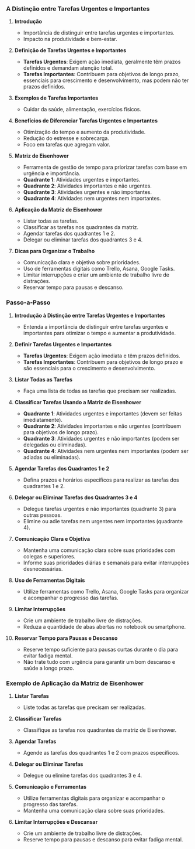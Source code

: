 ### A Distinção entre Tarefas Urgentes e Importantes

1. **Introdução**

   - Importância de distinguir entre tarefas urgentes e importantes.
   - Impacto na produtividade e bem-estar.

2. **Definição de Tarefas Urgentes e Importantes**

   - **Tarefas Urgentes**: Exigem ação imediata, geralmente têm prazos definidos e demandam atenção total.
   - **Tarefas Importantes**: Contribuem para objetivos de longo prazo, essenciais para crescimento e desenvolvimento, mas podem não ter prazos definidos.

3. **Exemplos de Tarefas Importantes**

   - Cuidar da saúde, alimentação, exercícios físicos.

4. **Benefícios de Diferenciar Tarefas Urgentes e Importantes**

   - Otimização do tempo e aumento da produtividade.
   - Redução do estresse e sobrecarga.
   - Foco em tarefas que agregam valor.

5. **Matriz de Eisenhower**

   - Ferramenta de gestão de tempo para priorizar tarefas com base em urgência e importância.
   - **Quadrante 1**: Atividades urgentes e importantes.
   - **Quadrante 2**: Atividades importantes e não urgentes.
   - **Quadrante 3**: Atividades urgentes e não importantes.
   - **Quadrante 4**: Atividades nem urgentes nem importantes.

6. **Aplicação da Matriz de Eisenhower**

   - Listar todas as tarefas.
   - Classificar as tarefas nos quadrantes da matriz.
   - Agendar tarefas dos quadrantes 1 e 2.
   - Delegar ou eliminar tarefas dos quadrantes 3 e 4.

7. **Dicas para Organizar o Trabalho**
   - Comunicação clara e objetiva sobre prioridades.
   - Uso de ferramentas digitais como Trello, Asana, Google Tasks.
   - Limitar interrupções e criar um ambiente de trabalho livre de distrações.
   - Reservar tempo para pausas e descanso.

### Passo-a-Passo

1. **Introdução à Distinção entre Tarefas Urgentes e Importantes**

   - Entenda a importância de distinguir entre tarefas urgentes e importantes para otimizar o tempo e aumentar a produtividade.

2. **Definir Tarefas Urgentes e Importantes**

   - **Tarefas Urgentes**: Exigem ação imediata e têm prazos definidos.
   - **Tarefas Importantes**: Contribuem para objetivos de longo prazo e são essenciais para o crescimento e desenvolvimento.

3. **Listar Todas as Tarefas**

   - Faça uma lista de todas as tarefas que precisam ser realizadas.

4. **Classificar Tarefas Usando a Matriz de Eisenhower**

   - **Quadrante 1**: Atividades urgentes e importantes (devem ser feitas imediatamente).
   - **Quadrante 2**: Atividades importantes e não urgentes (contribuem para objetivos de longo prazo).
   - **Quadrante 3**: Atividades urgentes e não importantes (podem ser delegadas ou eliminadas).
   - **Quadrante 4**: Atividades nem urgentes nem importantes (podem ser adiadas ou eliminadas).

5. **Agendar Tarefas dos Quadrantes 1 e 2**

   - Defina prazos e horários específicos para realizar as tarefas dos quadrantes 1 e 2.

6. **Delegar ou Eliminar Tarefas dos Quadrantes 3 e 4**

   - Delegue tarefas urgentes e não importantes (quadrante 3) para outras pessoas.
   - Elimine ou adie tarefas nem urgentes nem importantes (quadrante 4).

7. **Comunicação Clara e Objetiva**

   - Mantenha uma comunicação clara sobre suas prioridades com colegas e superiores.
   - Informe suas prioridades diárias e semanais para evitar interrupções desnecessárias.

8. **Uso de Ferramentas Digitais**

   - Utilize ferramentas como Trello, Asana, Google Tasks para organizar e acompanhar o progresso das tarefas.

9. **Limitar Interrupções**

   - Crie um ambiente de trabalho livre de distrações.
   - Reduza a quantidade de abas abertas no notebook ou smartphone.

10. **Reservar Tempo para Pausas e Descanso**
    - Reserve tempo suficiente para pausas curtas durante o dia para evitar fadiga mental.
    - Não trate tudo com urgência para garantir um bom descanso e saúde a longo prazo.

### Exemplo de Aplicação da Matriz de Eisenhower

1. **Listar Tarefas**

   - Liste todas as tarefas que precisam ser realizadas.

2. **Classificar Tarefas**

   - Classifique as tarefas nos quadrantes da matriz de Eisenhower.

3. **Agendar Tarefas**

   - Agende as tarefas dos quadrantes 1 e 2 com prazos específicos.

4. **Delegar ou Eliminar Tarefas**

   - Delegue ou elimine tarefas dos quadrantes 3 e 4.

5. **Comunicação e Ferramentas**

   - Utilize ferramentas digitais para organizar e acompanhar o progresso das tarefas.
   - Mantenha uma comunicação clara sobre suas prioridades.

6. **Limitar Interrupções e Descansar**
   - Crie um ambiente de trabalho livre de distrações.
   - Reserve tempo para pausas e descanso para evitar fadiga mental.
